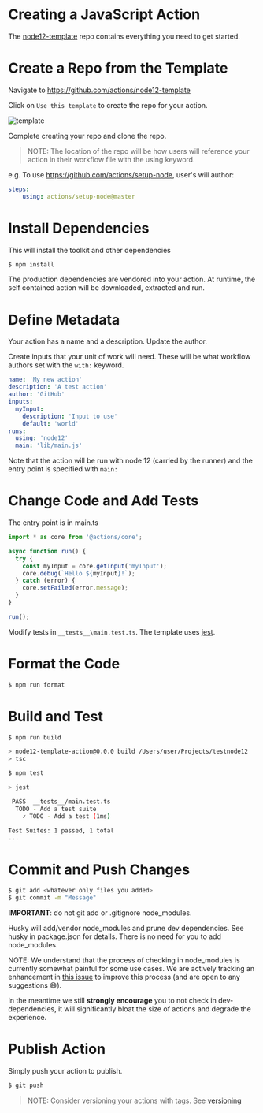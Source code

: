# Creating a JavaScript Action

The [node12-template](https://github.com/actions/node12-template) repo contains everything you need to get started.

# Create a Repo from the Template

Navigate to https://github.com/actions/node12-template

Click on `Use this template` to create the repo for your action.

![template](assets/node12-template.png)

Complete creating your repo and clone the repo.

> NOTE: The location of the repo will be how users will reference your action in their workflow file with the using keyword.

e.g. To use https://github.com/actions/setup-node, user's will author:

```yaml
steps:
    using: actions/setup-node@master
```

# Install Dependencies

This will install the toolkit and other dependencies

```bash
$ npm install
```

The production dependencies are vendored into your action.  At runtime, the self contained action will be downloaded, extracted and run.

# Define Metadata

Your action has a name and a description.  Update the author.

Create inputs that your unit of work will need.  These will be what workflow authors set with the `with:` keyword.

```yaml
name: 'My new action'
description: 'A test action'
author: 'GitHub'
inputs: 
  myInput:
    description: 'Input to use'
    default: 'world'
runs:
  using: 'node12'
  main: 'lib/main.js'

```

Note that the action will be run with node 12 (carried by the runner) and the entry point is specified with `main:` 

# Change Code and Add Tests

The entry point is in main.ts

```typescript
import * as core from '@actions/core';

async function run() {
  try {
    const myInput = core.getInput('myInput');
    core.debug(`Hello ${myInput}!`);
  } catch (error) {
    core.setFailed(error.message);
  }
}

run();
```

Modify tests in `__tests__\main.test.ts`.  The template uses [jest](https://github.com/facebook/jest).

# Format the Code

```bash
$ npm run format
```

# Build and Test

```bash
$ npm run build

> node12-template-action@0.0.0 build /Users/user/Projects/testnode12
> tsc

$ npm test

> jest

 PASS  __tests__/main.test.ts
  TODO - Add a test suite
    ✓ TODO - Add a test (1ms)

Test Suites: 1 passed, 1 total
...
```

# Commit and Push Changes

```bash
$ git add <whatever only files you added>
$ git commit -m "Message"
```

**IMPORTANT**: do not git add or .gitignore node_modules.

Husky will add/vendor node_modules and prune dev dependencies.  See husky in package.json for details.  There is no need for you to add node_modules.

NOTE: We understand that the process of checking in node_modules is currently somewhat painful for some use cases. We are actively tracking an enhancement in [this issue](https://github.com/actions/node12-template/issues/4) to improve this process (and are open to any suggestions :smile:).

In the meantime we still **strongly encourage** you to not check in dev-dependencies, it will significantly bloat the size of actions and degrade the experience.

# Publish Action

Simply push your action to publish.

```bash
$ git push
```

> NOTE: Consider versioning your actions with tags.  See [versioning](docs/action-versioning.md)




